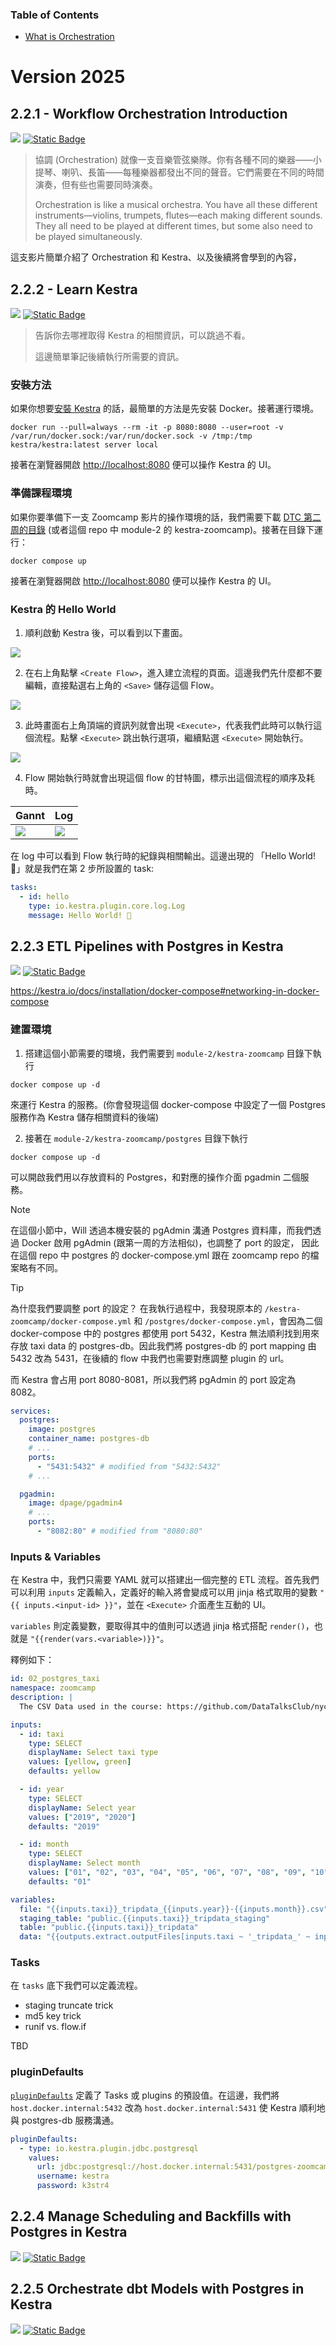 ### Table of Contents
* [What is Orchestration](#221---what-is-orchestration)

# Version 2025
## 2.2.1 - Workflow Orchestration Introduction
[![](https://img.shields.io/youtube/views/Np6QmmcgLCs?style=social)](https://www.youtube.com/watch?v=Np6QmmcgLCs)
[![Static Badge](https://img.shields.io/badge/back_to_top-8A2BE2)](#table-of-content)

> 協調 (Orchestration) 就像一支音樂管弦樂隊。你有各種不同的樂器——小提琴、喇叭、長笛——每種樂器都發出不同的聲音。它們需要在不同的時間演奏，但有些也需要同時演奏。 
> 
> Orchestration is like a musical orchestra. You have all these different instruments—violins, trumpets, flutes—each making different sounds. They all need to be played at different times, but some also need to be played simultaneously. 

這支影片簡單介紹了 Orchestration 和 Kestra、以及後續將會學到的內容，

## 2.2.2 - Learn Kestra
[![](https://img.shields.io/youtube/views/o79n-EVpics?style=social)](https://www.youtube.com/watch?v=o79n-EVpics)
[![Static Badge](https://img.shields.io/badge/back_to_top-8A2BE2)](#table-of-content)

> 告訴你去哪裡取得 Kestra 的相關資訊，可以跳過不看。
>
> 這邊簡單筆記後續執行所需要的資訊。

### 安裝方法

如果你想要[安裝 Kestra](https://kestra.io/docs/getting-started/quickstart) 的話，最簡單的方法是先安裝 Docker。接著運行環境。
```shell
docker run --pull=always --rm -it -p 8080:8080 --user=root -v /var/run/docker.sock:/var/run/docker.sock -v /tmp:/tmp kestra/kestra:latest server local
```
接著在瀏覽器開啟 [http://localhost:8080](http://localhost:8080) 便可以操作 Kestra 的 UI。

### 準備課程環境
如果你要準備下一支 Zoomcamp 影片的操作環境的話，我們需要下載 [DTC 第二周的目錄](https://github.com/DataTalksClub/data-engineering-zoomcamp/tree/main/02-workflow-orchestration) (或者這個 repo 中 module-2 的 kestra-zoomcamp)。接著在目錄下運行：

```shell
docker compose up
```

接著在瀏覽器開啟 [http://localhost:8080](http://localhost:8080) 便可以操作 Kestra 的 UI。

### Kestra 的 Hello World 
1. 順利啟動 Kestra 後，可以看到以下畫面。

![](png/kestra-homepage.png)

2. 在右上角點擊 `<Create Flow>`，進入建立流程的頁面。這邊我們先什麼都不要編輯，直接點選右上角的 `<Save>` 儲存這個 Flow。

![](png/kestra-create-flow.png)

3. 此時畫面右上角頂端的資訊列就會出現 `<Execute>`，代表我們此時可以執行這個流程。點擊 `<Execute>` 跳出執行選項，繼續點選 `<Execute>` 開始執行。

![](png/kestra-execute-flow.png)

4. Flow 開始執行時就會出現這個 flow 的甘特圖，標示出這個流程的順序及耗時。

|Gannt| Log|
|--|--|
|![](png/kestra-gannt.png)|![](png/kestra-log.png)|

在 log 中可以看到 Flow 執行時的紀錄與相關輸出。這邊出現的 「Hello World! 🚀」就是我們在第 2 步所設置的 task:

```yaml
tasks:
  - id: hello
    type: io.kestra.plugin.core.log.Log
    message: Hello World! 🚀
```

## 2.2.3 ETL Pipelines with Postgres in Kestra
[![](https://img.shields.io/youtube/views/OkfLX28Ecjg?style=social)](https://www.youtube.com/watch?v=OkfLX28Ecjg)
[![Static Badge](https://img.shields.io/badge/back_to_top-8A2BE2)](#table-of-content)

https://kestra.io/docs/installation/docker-compose#networking-in-docker-compose

### 建置環境
1. 搭建這個小節需要的環境，我們需要到 `module-2/kestra-zoomcamp` 目錄下執行
```
docker compose up -d
```
來運行 Kestra 的服務。(你會發現這個 docker-compose 中設定了一個 Postgres 服務作為 Kestra 儲存相關資料的後端)

2. 接著在 `module-2/kestra-zoomcamp/postgres` 目錄下執行
```
docker compose up -d
```
可以開啟我們用以存放資料的 Postgres，和對應的操作介面 pgadmin 二個服務。

> [!NOTE]
> 在這個小節中，Will 透過本機安裝的 pgAdmin 溝通 Postgres 資料庫，而我們透過 Docker 啟用 pgAdmin (跟第一周的方法相似)，也調整了 port 的設定， 因此在這個 repo 中 postgres 的 docker-compose.yml 跟在 zoomcamp repo 的檔案略有不同。

> [!TIP]
> 為什麼我們要調整 port 的設定？
> 在我執行過程中，我發現原本的 `/kestra-zoomcamp/docker-compose.yml` 和 `/postgres/docker-compose.yml`，會因為二個 docker-compose 中的 postgres 都使用 port 5432，Kestra 無法順利找到用來存放 taxi data 的 postgres-db。因此我們將 postgres-db 的 port mapping 由 5432 改為 5431，在後續的 flow 中我們也需要對應調整 plugin 的 url。
>
> 而 Kestra 會占用 port 8080-8081，所以我們將 pgAdmin 的 port 設定為 8082。


```yaml
services:
  postgres:
    image: postgres
    container_name: postgres-db
    # ...
    ports:
      - "5431:5432" # modified from "5432:5432"
    # ...

  pgadmin:
    image: dpage/pgadmin4
    # ...
    ports:
      - "8082:80" # modified from "8080:80"
```

### Inputs & Variables

在 Kestra 中，我們只需要 YAML 就可以搭建出一個完整的 ETL 流程。首先我們可以利用 `inputs` 定義輸入，定義好的輸入將會變成可以用 jinja 格式取用的變數 `"{{ inputs.<input-id> }}"`，並在 `<Execute>` 介面產生互動的 UI。

`variables` 則定義變數，要取得其中的值則可以透過 jinja 格式搭配 `render()`，也就是 `"{{render(vars.<variable>)}}"`。

釋例如下：
```yaml
id: 02_postgres_taxi
namespace: zoomcamp
description: |
  The CSV Data used in the course: https://github.com/DataTalksClub/nyc-tlc-data/releases

inputs:
  - id: taxi
    type: SELECT
    displayName: Select taxi type
    values: [yellow, green]
    defaults: yellow

  - id: year
    type: SELECT
    displayName: Select year
    values: ["2019", "2020"]
    defaults: "2019"

  - id: month
    type: SELECT
    displayName: Select month
    values: ["01", "02", "03", "04", "05", "06", "07", "08", "09", "10", "11", "12"]
    defaults: "01"

variables:
  file: "{{inputs.taxi}}_tripdata_{{inputs.year}}-{{inputs.month}}.csv"
  staging_table: "public.{{inputs.taxi}}_tripdata_staging"
  table: "public.{{inputs.taxi}}_tripdata"
  data: "{{outputs.extract.outputFiles[inputs.taxi ~ '_tripdata_' ~ inputs.year ~ '-' ~ inputs.month ~ '.csv']}}"
```

### Tasks

在 `tasks` 底下我們可以定義流程。

* staging truncate trick
* md5 key trick
* runif vs. flow.if 

TBD

### pluginDefaults
[`pluginDefaults`](https://kestra.io/docs/workflow-components/plugin-defaults) 定義了 Tasks 或 plugins 的預設值。在這邊，我們將 `host.docker.internal:5432` 改為 `host.docker.internal:5431` 使 Kestra 順利地與 postgres-db 服務溝通。

```yaml
pluginDefaults:
  - type: io.kestra.plugin.jdbc.postgresql
    values:
      url: jdbc:postgresql://host.docker.internal:5431/postgres-zoomcamp # modified
      username: kestra
      password: k3str4

```

## 2.2.4 Manage Scheduling and Backfills with Postgres in Kestra

[![](https://img.shields.io/youtube/views/_-li_z97zog?style=social)](https://www.youtube.com/watch?v=_-li_z97zog)
[![Static Badge](https://img.shields.io/badge/back_to_top-8A2BE2)](#table-of-content)



## 2.2.5 Orchestrate dbt Models with Postgres in Kestra
[![](https://img.shields.io/youtube/views/ZLp2N6p2JjE?style=social)](https://www.youtube.com/watch?v=ZLp2N6p2JjE)
[![Static Badge](https://img.shields.io/badge/back_to_top-8A2BE2)](#table-of-content)



